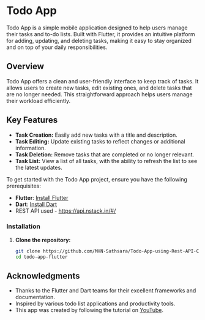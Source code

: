 # Todo App

Todo App is a simple mobile application designed to help users manage their tasks and to-do lists. Built with Flutter, it provides an intuitive platform for adding, updating, and deleting tasks, making it easy to stay organized and on top of your daily responsibilities.

## Overview

Todo App offers a clean and user-friendly interface to keep track of tasks. It allows users to create new tasks, edit existing ones, and delete tasks that are no longer needed. This straightforward approach helps users manage their workload efficiently.


## Key Features

- **Task Creation:** Easily add new tasks with a title and description.
- **Task Editing:** Update existing tasks to reflect changes or additional information.
- **Task Deletion:** Remove tasks that are completed or no longer relevant.
- **Task List:** View a list of all tasks, with the ability to refresh the list to see the latest updates.

To get started with the Todo App project, ensure you have the following prerequisites:

- **Flutter**: [Install Flutter](https://flutter.dev/docs/get-started/install)
- **Dart**: [Install Dart](https://dart.dev/get-dart)
- REST API used - https://api.nstack.in/#/

### Installation

1. **Clone the repository:**
   ```sh
   git clone https://github.com/MHN-Sathsara/Todo-App-using-Rest-API-CRUD-App-Flutter.git
   cd todo-app-flutter
## Acknowledgments

- Thanks to the Flutter and Dart teams for their excellent frameworks and documentation.
- Inspired by various todo list applications and productivity tools.
- This app was created by following the tutorial on [YouTube]([https://www.youtube.com/watch?v=example](https://www.youtube.com/watch?v=Wsor0fci3Ss)).
